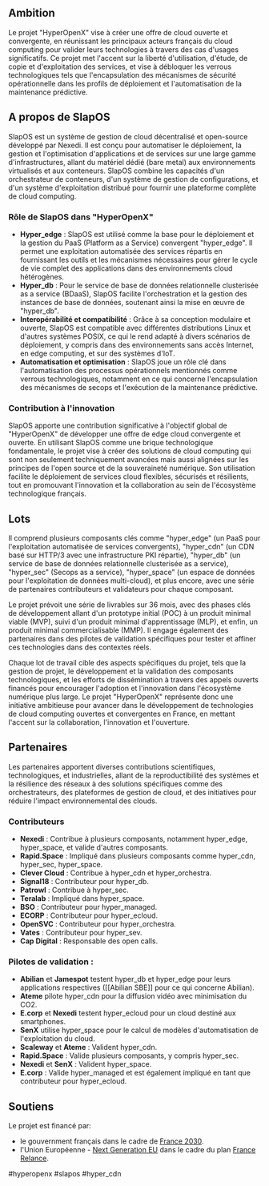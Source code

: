 ## Ambition

Le projet "HyperOpenX" vise à créer une offre de cloud ouverte et convergente, en réunissant les principaux acteurs français du cloud computing pour valider leurs technologies à travers des cas d'usages significatifs. Ce projet met l'accent sur la liberté d'utilisation, d'étude, de copie et d'exploitation des services, et vise à débloquer les verrous technologiques tels que l'encapsulation des mécanismes de sécurité opérationnelle dans les profils de déploiement et l'automatisation de la maintenance prédictive.

## A propos de SlapOS

SlapOS est un système de gestion de cloud décentralisé et open-source développé par Nexedi. Il est conçu pour automatiser le déploiement, la gestion et l'optimisation d'applications et de services sur une large gamme d'infrastructures, allant du matériel dédié (bare metal) aux environnements virtualisés et aux conteneurs. SlapOS combine les capacités d'un orchestrateur de conteneurs, d'un système de gestion de configurations, et d'un système d'exploitation distribué pour fournir une plateforme complète de cloud computing.

### Rôle de SlapOS dans "HyperOpenX"

- **Hyper_edge** : SlapOS est utilisé comme la base pour le déploiement et la gestion du PaaS (Platform as a Service) convergent "hyper_edge". Il permet une exploitation automatisée des services répartis en fournissant les outils et les mécanismes nécessaires pour gérer le cycle de vie complet des applications dans des environnements cloud hétérogènes.
- **Hyper_db** : Pour le service de base de données relationnelle clusterisée as a service (BDaaS), SlapOS facilite l'orchestration et la gestion des instances de base de données, soutenant ainsi la mise en œuvre de "hyper_db".
- **Interopérabilité et compatibilité** : Grâce à sa conception modulaire et ouverte, SlapOS est compatible avec différentes distributions Linux et d'autres systèmes POSIX, ce qui le rend adapté à divers scénarios de déploiement, y compris dans des environnements sans accès Internet, en edge computing, et sur des systèmes d'IoT.
- **Automatisation et optimisation** : SlapOS joue un rôle clé dans l'automatisation des processus opérationnels mentionnés comme verrous technologiques, notamment en ce qui concerne l'encapsulation des mécanismes de secops et l'exécution de la maintenance prédictive.

### Contribution à l'innovation

SlapOS apporte une contribution significative à l'objectif global de "HyperOpenX" de développer une offre de edge cloud convergente et ouverte. En utilisant SlapOS comme une brique technologique fondamentale, le projet vise à créer des solutions de cloud computing qui sont non seulement techniquement avancées mais aussi alignées sur les principes de l'open source et de la souveraineté numérique. Son utilisation facilite le déploiement de services cloud flexibles, sécurisés et résilients, tout en promouvant l'innovation et la collaboration au sein de l'écosystème technologique français.

## Lots

Il comprend plusieurs composants clés comme "hyper_edge" (un PaaS pour l'exploitation automatisée de services convergents), "hyper_cdn" (un CDN basé sur HTTP/3 avec une infrastructure PKI répartie), "hyper_db" (un service de base de données relationnelle clusterisée as a service), "hyper_sec" (Secops as a service), "hyper_space" (un espace de données pour l'exploitation de données multi-cloud), et plus encore, avec une série de partenaires contributeurs et validateurs pour chaque composant.

Le projet prévoit une série de livrables sur 36 mois, avec des phases clés de développement allant d'un prototype initial (POC) à un produit minimal viable (MVP), suivi d'un produit minimal d'apprentissage (MLP), et enfin, un produit minimal commercialisable (MMP). Il engage également des partenaires dans des pilotes de validation spécifiques pour tester et affiner ces technologies dans des contextes réels.

Chaque lot de travail cible des aspects spécifiques du projet, tels que la gestion de projet, le développement et la validation des composants technologiques, et les efforts de dissémination à travers des appels ouverts financés pour encourager l'adoption et l'innovation dans l'écosystème numérique plus large. Le projet "HyperOpenX" représente donc une initiative ambitieuse pour avancer dans le développement de technologies de cloud computing ouvertes et convergentes en France, en mettant l'accent sur la collaboration, l'innovation et l'ouverture.

## Partenaires

Les partenaires apportent diverses contributions scientifiques, technologiques, et industrielles, allant de la reproductibilité des systèmes et la résilience des réseaux à des solutions spécifiques comme des orchestrateurs, des plateformes de gestion de cloud, et des initiatives pour réduire l'impact environnemental des clouds.

### Contributeurs

- **Nexedi** : Contribue à plusieurs composants, notamment hyper_edge, hyper_space, et valide d'autres composants.
- **Rapid.Space** : Impliqué dans plusieurs composants comme hyper_cdn, hyper_sec, hyper_space.
- **Clever Cloud** : Contribue à hyper_cdn et hyper_orchestra.
- **Signal18** : Contributeur pour hyper_db.
- **Patrowl** : Contribue à hyper_sec.
- **Teralab** : Impliqué dans hyper_space.
- **BSO** : Contributeur pour hyper_managed.
- **ECORP** : Contributeur pour hyper_ecloud.
- **OpenSVC** : Contributeur pour hyper_orchestra.
- **Vates** : Contributeur pour hyper_sev.
- **Cap Digital** : Responsable des open calls.

### Pilotes de validation :

- **Abilian** et **Jamespot** testent hyper_db et hyper_edge pour leurs applications respectives ([[Abilian SBE]] pour ce qui concerne Abilian).
- **Ateme** pilote hyper_cdn pour la diffusion vidéo avec minimisation du CO2.
- **E.corp** et **Nexedi** testent hyper_ecloud pour un cloud destiné aux smartphones.
- **SenX** utilise hyper_space pour le calcul de modèles d'automatisation de l'exploitation du cloud.
- **Scaleway** et **Ateme** : Valident hyper_cdn.
- **Rapid.Space** : Valide plusieurs composants, y compris hyper_sec.
- **Nexedi** et **SenX** : Valident hyper_space.
- **E.corp** : Valide hyper_managed et est également impliqué en tant que contributeur pour hyper_ecloud.

## Soutiens

Le projet est financé par:

- le gouvernment français dans le cadre de [France 2030](https://www.economie.gouv.fr/france-2030).
- l'Union Européenne - [Next Generation EU](https://next-generation-eu.europa.eu/index_en) dans le cadre du plan [France Relance](https://www.gouvernement.fr/les-priorites/france-relance).

<!-- Keywords -->
#hyperopenx #slapos #hyper_cdn
<!-- /Keywords -->
